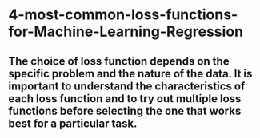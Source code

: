 # 4-most-common-loss-functions-for-Machine-Learning-Regression

## The choice of loss function depends on the specific problem and the nature of the data. It is important to understand the characteristics of each loss function and to try out multiple loss functions before selecting the one that works best for a particular task.
